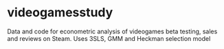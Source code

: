 # videogamesstudy
Data and code for econometric analysis of videogames beta testing, sales and reviews on Steam. Uses 3SLS, GMM and Heckman selection model
